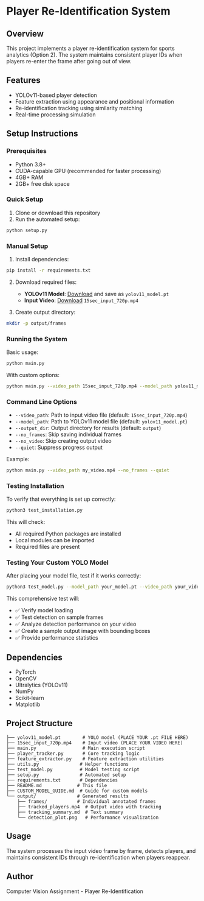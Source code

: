 # Player Re-Identification System

## Overview
This project implements a player re-identification system for sports analytics (Option 2). The system maintains consistent player IDs when players re-enter the frame after going out of view.

## Features
- YOLOv11-based player detection
- Feature extraction using appearance and positional information
- Re-identification tracking using similarity matching
- Real-time processing simulation

## Setup Instructions

### Prerequisites
- Python 3.8+
- CUDA-capable GPU (recommended for faster processing)
- 4GB+ RAM
- 2GB+ free disk space

### Quick Setup
1. Clone or download this repository
2. Run the automated setup:
```bash
python setup.py
```

### Manual Setup
1. Install dependencies:
```bash
pip install -r requirements.txt
```

2. Download required files:
   - **YOLOv11 Model**: [Download](https://drive.google.com/file/d/1-5fOSHOSB9UXyP_enOoZNAMScrePVcMD/view) and save as `yolov11_model.pt`
   - **Input Video**: [Download](https://drive.google.com/drive/folders/1Nx6H_n0UUi6L-6i8WknXd4Cv2c3VjZTP) `15sec_input_720p.mp4`

3. Create output directory:
```bash
mkdir -p output/frames
```

### Running the System
Basic usage:
```bash
python main.py
```

With custom options:
```bash
python main.py --video_path 15sec_input_720p.mp4 --model_path yolov11_model.pt --output_dir results
```

### Command Line Options
- `--video_path`: Path to input video file (default: `15sec_input_720p.mp4`)
- `--model_path`: Path to YOLOv11 model file (default: `yolov11_model.pt`)
- `--output_dir`: Output directory for results (default: `output`)
- `--no_frames`: Skip saving individual frames
- `--no_video`: Skip creating output video
- `--quiet`: Suppress progress output

Example:
```bash
python main.py --video_path my_video.mp4 --no_frames --quiet
```

### Testing Installation
To verify that everything is set up correctly:
```bash
python3 test_installation.py
```

This will check:
- All required Python packages are installed
- Local modules can be imported
- Required files are present

### Testing Your Custom YOLO Model
After placing your model file, test if it works correctly:
```bash
python3 test_model.py --model_path your_model.pt --video_path your_video.mp4
```

This comprehensive test will:
- ✅ Verify model loading
- ✅ Test detection on sample frames
- ✅ Analyze detection performance on your video
- ✅ Create a sample output image with bounding boxes
- ✅ Provide performance statistics

## Dependencies
- PyTorch
- OpenCV
- Ultralytics (YOLOv11)
- NumPy
- Scikit-learn
- Matplotlib

## Project Structure
```
├── yolov11_model.pt        # YOLO model (PLACE YOUR .pt FILE HERE)
├── 15sec_input_720p.mp4    # Input video (PLACE YOUR VIDEO HERE)
├── main.py                 # Main execution script
├── player_tracker.py       # Core tracking logic
├── feature_extractor.py    # Feature extraction utilities
├── utils.py               # Helper functions
├── test_model.py          # Model testing script
├── setup.py               # Automated setup
├── requirements.txt       # Dependencies
├── README.md             # This file
├── CUSTOM_MODEL_GUIDE.md  # Guide for custom models
└── output/               # Generated results
    ├── frames/           # Individual annotated frames
    ├── tracked_players.mp4  # Output video with tracking
    ├── tracking_summary.md  # Text summary
    └── detection_plot.png   # Performance visualization
```

## Usage
The system processes the input video frame by frame, detects players, and maintains consistent IDs through re-identification when players reappear.

## Author
Computer Vision Assignment - Player Re-Identification